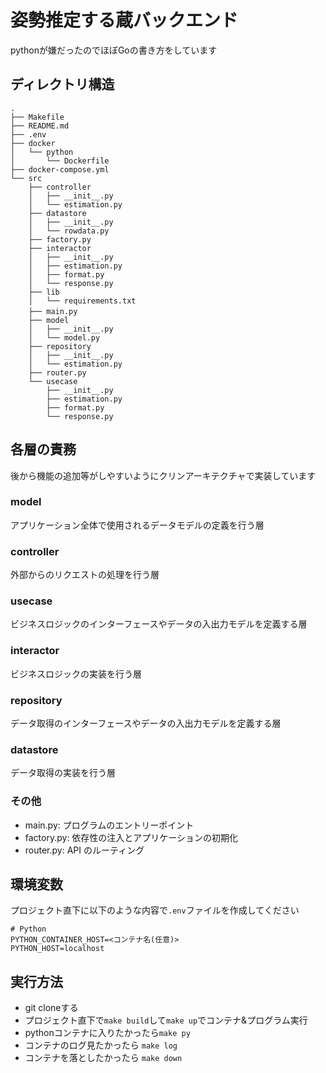 # 姿勢推定する蔵バックエンド
pythonが嫌だったのでほぼGoの書き方をしています
## ディレクトリ構造
```
.
├── Makefile
├── README.md
├── .env
├── docker
│   └── python
│       └── Dockerfile
├── docker-compose.yml
└── src
    ├── controller
    │   ├── __init__.py
    │   └── estimation.py
    ├── datastore 
    │   ├── __init__.py
    │   └── rowdata.py
    ├── factory.py
    ├── interactor 
    │   ├── __init__.py
    │   ├── estimation.py
    │   ├── format.py
    │   └── response.py
    ├── lib
    │   └── requirements.txt
    ├── main.py　
    ├── model 
    │   ├── __init__.py
    │   └── model.py
    ├── repository
    │   ├── __init__.py
    │   └── estimation.py
    ├── router.py 
    └── usecase 
        ├── __init__.py
        ├── estimation.py
        ├── format.py
        └── response.py
```

## 各層の責務
後から機能の追加等がしやすいようにクリンアーキテクチャで実装しています
### model
アプリケーション全体で使用されるデータモデルの定義を行う層
### controller
外部からのリクエストの処理を行う層
### usecase
ビジネスロジックのインターフェースやデータの入出力モデルを定義する層
### interactor
ビジネスロジックの実装を行う層
### repository
データ取得のインターフェースやデータの入出力モデルを定義する層
### datastore
データ取得の実装を行う層
### その他
- main.py: プログラムのエントリーポイント
- factory.py: 依存性の注入とアプリケーションの初期化
- router.py: API のルーティング

## 環境変数
プロジェクト直下に以下のような内容で`.env`ファイルを作成してください
```env
# Python
PYTHON_CONTAINER_HOST=<コンテナ名(任意)>
PYTHON_HOST=localhost
```

## 実行方法
- git cloneする
- プロジェクト直下で`make build`して`make up`でコンテナ&プログラム実行
- pythonコンテナに入りたかったら`make py`
- コンテナのログ見たかったら `make log`
- コンテナを落としたかったら `make down`

